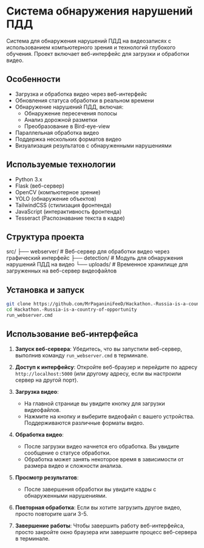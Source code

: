 # Система обнаружения нарушений ПДД

Система для обнаружения нарушений ПДД на видеозаписях с использованием компьютерного зрения и технологий глубокого обучения. Проект включает веб-интерфейс для загрузки и обработки видео.

## Особенности

- Загрузка и обработка видео через веб-интерфейс
- Обновления статуса обработки в реальном времени
- Обнаружение нарушений ПДД, включая:
  - Обнаружение пересечения полосы
  - Анализ дорожной разметки
  - Преобразование в Bird-eye-view
- Параллельная обработка видео
- Поддержка нескольких форматов видео
- Визуализация результатов с обнаруженными нарушениями

## Используемые технологии

- Python 3.x
- Flask (веб-сервер)
- OpenCV (компьютерное зрение)
- YOLO (обнаружение объектов)
- TailwindCSS (стилизация фронтенда)
- JavaScript (интерактивность фронтенда)
- Tesseract (Распознавание текста в кадре)

## Структура проекта
src/
├── webserver/          # Веб-сервер для обработки видео через графический интерфейс
├── detection/          # Модуль для обнаружения нарушений ПДД на видео
└── uploads/            # Временное хранилище для загруженных на веб-сервер видеофайлов

## Установка и запуск


```bash
git clone https://github.com/MrPaganiniFeeD/Hackathon.-Russia-is-a-country-of-opportunity
cd Hackathon.-Russia-is-a-country-of-opportunity
run_webserver.cmd
```

## Использование веб-интерфейса

1. **Запуск веб-сервера**: Убедитесь, что вы запустили веб-сервер, выполнив команду `run_webserver.cmd` в терминале.

2. **Доступ к интерфейсу**: Откройте веб-браузер и перейдите по адресу `http://localhost:5000` (или другому адресу, если вы настроили сервер на другой порт).

3. **Загрузка видео**:
   - На главной странице вы увидите кнопку для загрузки видеофайлов.
   - Нажмите на кнопку и выберите видеофайл с вашего устройства. Поддерживаются различные форматы видео.

4. **Обработка видео**:
   - После загрузки видео начнется его обработка. Вы увидите сообщение о статусе обработки.
   - Обработка может занять некоторое время в зависимости от размера видео и сложности анализа.

5. **Просмотр результатов**:
   - После завершения обработки вы увидите кадры с обнаруженными нарушениями.

6. **Повторная обработка**: Если вы хотите загрузить другое видео, просто повторите шаги 3-5.

7. **Завершение работы**: Чтобы завершить работу веб-интерфейса, просто закройте окно браузера или завершите процесс веб-сервера в терминале.
